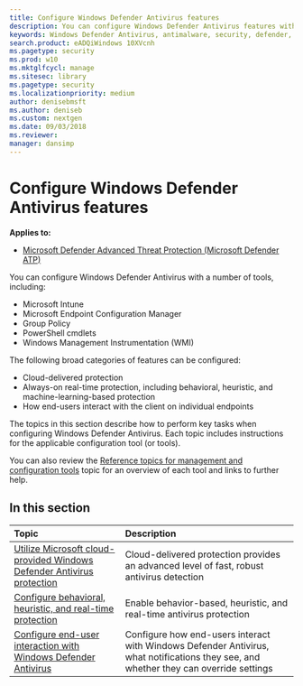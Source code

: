 ```yaml
---
title: Configure Windows Defender Antivirus features
description: You can configure Windows Defender Antivirus features with Intune, Microsoft Endpoint Configuration Manager, Group Policy, and PowerShell.
keywords: Windows Defender Antivirus, antimalware, security, defender, configure, configuration, Config Manager, Microsoft Endpoint Configuration Manager, SCCM, Intune, MDM, mobile device management, GP, group policy, PowerShell
search.product: eADQiWindows 10XVcnh
ms.pagetype: security
ms.prod: w10
ms.mktglfcycl: manage
ms.sitesec: library
ms.pagetype: security
ms.localizationpriority: medium
author: denisebmsft
ms.author: deniseb
ms.custom: nextgen
ms.date: 09/03/2018
ms.reviewer: 
manager: dansimp
---
```


# Configure Windows Defender Antivirus features

**Applies to:**

- [Microsoft Defender Advanced Threat Protection (Microsoft Defender ATP)](https://go.microsoft.com/fwlink/p/?linkid=2069559)

You can configure Windows Defender Antivirus with a number of tools, including:

- Microsoft Intune
- Microsoft Endpoint Configuration Manager
- Group Policy
- PowerShell cmdlets
- Windows Management Instrumentation (WMI)

The following broad categories of features can be configured:

- Cloud-delivered protection
- Always-on real-time protection, including behavioral, heuristic, and machine-learning-based protection
- How end-users interact with the client on individual endpoints

The topics in this section describe how to perform key tasks when configuring Windows Defender Antivirus. Each topic includes instructions for the applicable configuration tool (or tools).

You can also review the [Reference topics for management and configuration tools](configuration-management-reference-windows-defender-antivirus.md) topic for an overview of each tool and links to further help. 

## In this section
Topic | Description
:---|:---
[Utilize Microsoft cloud-provided Windows Defender Antivirus protection](utilize-microsoft-cloud-protection-windows-defender-antivirus.md) | Cloud-delivered protection provides an advanced level of fast, robust antivirus detection
[Configure behavioral, heuristic, and real-time protection](configure-protection-features-windows-defender-antivirus.md)|Enable behavior-based, heuristic, and real-time antivirus protection
[Configure end-user interaction with Windows Defender Antivirus](configure-end-user-interaction-windows-defender-antivirus.md)|Configure how end-users interact with Windows Defender Antivirus, what notifications they see, and whether they can override settings
